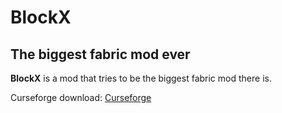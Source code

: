 # BlockX
## The biggest fabric mod ever

**BlockX** is a mod that tries to be the biggest fabric mod there is. 

Curseforge download: [Curseforge](curseforge.com)
